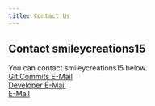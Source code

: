 ```yaml
---
title: Contact Us
---
```

## Contact smileycreations15
You can contact smileycreations15 below.  
[Git Commits E-Mail](mailto:git@smileycreations15.com)  
[Developer E-Mail](mailto:developer@smileycreations15.com)  
[E-Mail](mailto:me@smileycreations15.com)  
